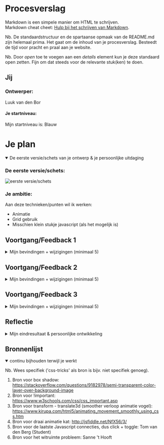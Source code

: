 # Procesverslag
Markdown is een simpele manier om HTML te schrijven.  
Markdown cheat cheet: [Hulp bij het schrijven van Markdown](https://github.com/adam-p/markdown-here/wiki/Markdown-Cheatsheet).

Nb. De standaardstructuur en de spartaanse opmaak van de README.md zijn helemaal prima. Het gaat om de inhoud van je procesverslag. Besteedt de tijd voor pracht en praal aan je website.

Nb. Door *open* toe te voegen aan een *details* element kun je deze standaard open zetten. Fijn om dat steeds voor de relevante stuk(ken) te doen.


## Jij

### Ontwerper:
Luuk van den Bor

#### Je startniveau:
Mijn startniveau is: Blauw


# Je plan

<details open>
  <summary>De eerste versie/schets van je ontwerp & je persoonlijke uitdaging</summary>

  ### De eerste versie/schets:
  <img src="readme-images/schets.png" width="375px" alt="eerste versie/schets">

  ### Je ambitie:
  Aan deze technieken/punten wil ik werken:
  - Animatie
  - Grid gebruik
  - Misschien klein stukje javascript (als het mogelijk is)

</details>


## Voortgang/Feedback 1

<details>
  <summary>Mijn bevindingen + wijzigingen (minimaal 5)</summary>

  ### Bevindingen:
  Omschrijving van wat er nog niet orde was (tekst en afbeeding(en)).

  <img src="readme-images/feedback.png" width="375px" alt="miro feedback">

  Feedback punten:

  Je zou kunnen kiezen voor een play/mute button zodat er continue muziek loopt van de desbetreffende serie

  De detailpagina's in de stijl aanpassen per game.

  Als je wilt animeren kan je de karakters misschien uit beeld naar recht sliden en weer in beeld sliden met de gekozen animatie

  Je kunt nadenken over easter eggs vanuit de game

  Progressive Disclosure met karakter misschien

  Delays toevoegen voor weergave info

  #### Oplossing:
  Beschrijving hoe je het hebt hebt opgelost of als het niet gelukt is hoe je het zou oplossen (tekst en afbeeding(en)).

  <img src="readme-images/vervolgschets.png" width="375px" alt="nieuwe schets met interacties">

  Op het eerste scherm heb ik de overview weergegeven met de hover animatie om de aparte games te tonen.

  Op het tweede scherm zie je per game het overzicht waarbij de elementen inschuiven op het moment dat je op de background klikt.

  Op het derde scherm heb ik een animatie uitgelicht van het karakter waarbij je met een dubbelklik (of misschien 1 klik) het element een sprong laat maken of misschien een woosh (even kijken wat haalbaar is).

  Op het laatste scherm heb ik uitgelicht dat met een button je de muziek van de game kan afspelen.

  Als ik nog tijd over heb wil ik nog een easter egg toevoegen. Eerst maar focussen op bovenstaande punten.

</details>


## Voortgang/Feedback 2

<details>
  <summary>Mijn bevindingen + wijzigingen (minimaal 5)</summary>

  <img src="readme-images/feedback2_1.png" width="375px" alt="feedback formulier 1">

  <img src="readme-images/feedback2_2.png" width="375px" alt="feedback formulier 2">

  ### Bevindingen:
  Omschrijving van wat er nog niet orde was (tekst en afbeeding(en)).

  Verzorging:
  - Als je het scherm niet te veel verkleint is het goed responsive. Bij meer dan 50% vallen delen buiten het veld en zijn de characters te groot.

Semantische code
  - Alt text ontbreekt nog.

Nette code
  - In  CSS root staat een kleur.
  - Je zou meer witruimte kunnen gebruiken.
  - Uitleg ontbreekt nog.
  - Veel gebruik van PX, geen relatieve units.
  - Als je 1 x de keyframe van opacity hebt aangemaakt, moet je hem dan nog herhalen?
  - Afmetingen foto's en text grootte wordt steeds herhaald, deze kan in 1x worden geschreven.
  - Nog geen bronnen opgenomen, maar misschien NVT.

  #### Oplossing:
  Beschrijving hoe je het hebt hebt opgelost of als het niet gelukt is hoe je het zou oplossen (tekst en afbeeding(en)).

  - Alt text toegevoegd
  - Custom properties toegevoegd voor de kleuren settings
  - Alle elementen met px veranderd naar em
  - Alle algemene styling per 1 element toegepast en herhaling eruit gehaald
  - Afbeelding groottes aangepast
  - Bronnen in styling notities gezet

</details>


## Voortgang/Feedback 3

<details>
  <summary>Mijn bevindingen + wijzigingen (minimaal 5)</summary>

  <img src="readme-images/feedback3.png" width="375px" alt="feedback formulier">

  ### Bevindingen:
  Omschrijving van wat er nog niet orde was (tekst en afbeeding(en)).

  - Concept en details passen nog niet goed bij elkaar
  - Styling kan strakker
  - Code bij elkaar positioneren
  - Technische problemen: Witruimte ontstaat aan zijkant
  - Meer animaties toevoegen

  #### Oplossing:
  Beschrijving hoe je het hebt hebt opgelost of als het niet gelukt is hoe je het zou oplossen (tekst en afbeeding(en)).

  - Concept strakker uitgewerkt. Nu een quest game ervan gemaakt dat je per game een verstopt element moet zoeken en daar op moet klikken zodat er een animatie activeert.
  - Schaduwen toegevoegd, overgangen smoother laten lopen (Sanne), tekst styling van de quest passend gemaakt. Concept voelt nu als een geheel
  - Alle code semantisch correct neergezet (volgens mij geheel kloppend), code bij elkaar gepositioneerd en duidelijk titels gegeven
  - Witruimte probleem opgelost door Sanne. Het probleem was dat de afbeeldingen in de div uit de div staken als die opx breed was.
  - Animaties per game toegevoegd met elementen (krokodil, vogel, kat, octopus en pepsiflesje (easter egg)) die te maken hebben met de game.

</details>


## Reflectie

<details>
  <summary>Mijn eindresultaat & persoonlijke ontwikkeling</summary>

  ### Je uitkomst - karakteristiek screenshot(s):
  <img src="readme-images/overview.png" width="375px" alt="final ontwerp overzicht">
  <img src="readme-images/blackflagoverview.png" width="375px" alt="final ontwerp blackflag">
  <img src="readme-images/unityoverview.png" width="375px" alt="final ontwerp unity">
  <img src="readme-images/originsoverview.png" width="375px" alt="final ontwerp origins">
  <img src="readme-images/odysseyoverview.png" width="375px" alt="final ontwerp odyssey">
  <img src="readme-images/valhallaoverview.png" width="375px" alt="final ontwerp valhalla">

  ### Dit ging goed/Heb ik geleerd:
  Korte omschrijving met plaatje(s)

  <img src="readme-images/animationproperty.png" width="375px" alt="top">

  Na het vele tweaken met positionering en styling merkte ik dat het coderen me alweer wat beter af begon te gaan. Het werken met animaties ging nu vrij soepel in tegenstelling tot vorig jaar. Daarnaast is het stylen van het gehele concept me ook veel beter af gegaan en is het nu veel meer 1 geheel. Door de zelfverzekerdheid die meer omhoog is gekomen gedurende het proces, kon ik veel sneller aanpassingen doen en elementen veranderen op de momenten dat dat nodig was. Een goed voorbeeld van wat goed ging, is dat ik eerst alle animatie properties onder elkaar staan en die heb ik uiteindelijk samengevoegd in de animation property, met de gekozen values erachter aan. Dit werkt veel efficiënter en is voor mij daarom ook erg waardevol.

  Animaties toevoegen en styling

  ### Dit was lastig/Is niet gelukt:
  Korte omschrijving met plaatje(s)

  <img src="readme-images/divsectionstyling.png" width="375px" alt="bummer">

  Hetgeen waar ik de meeste moeite mee had, was het positioneren van de elementen. Voornamelijk de div's en section's. Hierdoor is uiteindelijk ook het witruimte probleem ontstaan wat uiteindelijk met de hulp van Sanne is opgelost. Verder wilde ik misschien nog een soort lock toevoegen zodat niet bij elke hover je veranderd van weergave positie. Dit zou zorgen voor meer standvastigheid en een verbetering kunnen zijn van het ontwerp.

  Over het algemeen ben ik tevreden met het resultaat. Het programmeren ging me een stuk beter af dan vorig jaar en bepaalde connecties tussen de elementen kon ik veel sneller vanuit mezelf leggen. Programmeren is zeker niet mijn eerste keus als het gaat om CMD, maar ik ben blij dat ik met dit project zelfverzekerder ben geworden in het vak.

</details>


## Bronnenlijst

<details open>
<summary>continu bijhouden terwijl je werkt</summary>

Nb. Wees specifiek ('css-tricks' als bron is bijv. niet specifiek genoeg).

1. Bron voor box shadow: https://stackoverflow.com/questions/9182978/semi-transparent-color-layer-over-background-image
2. Bron voor !important: https://www.w3schools.com/css/css_important.asp
3. Bron voor transform - translate3d (smoother verloop animatie vogel): https://www.kirupa.com/html5/animating_movement_smoothly_using_css.htm
4. Bron voor draai animatie kat: http://jsfiddle.net/NfX56/3/
5. Bron voor de laatste Javascript connecties, dus click + toggle: Tom van den Berg (Student)
6. Bron voor het witruimte probleem: Sanne 't Hooft

</details>
